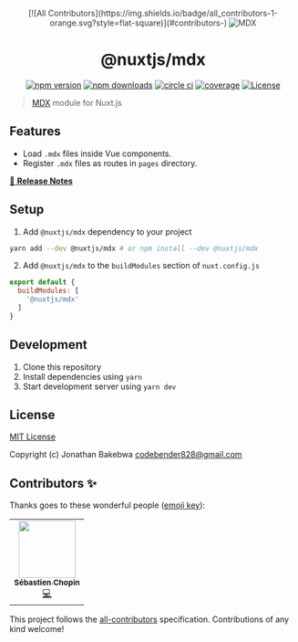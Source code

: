 <p align="center" style="color: #343a40">
<!-- ALL-CONTRIBUTORS-BADGE:START - Do not remove or modify this section -->
[![All Contributors](https://img.shields.io/badge/all_contributors-1-orange.svg?style=flat-square)](#contributors-)
<!-- ALL-CONTRIBUTORS-BADGE:END -->
  <img src="https://mdx-logo.now.sh/" alt="MDX">
  <h1 align="center">@nuxtjs/mdx</h1>
</p>
<p align="center">
  <a href="https://npmjs.com/package/@nuxtjs/mdx"><img src="https://img.shields.io/npm/v/@nuxtjs/mdx/latest.svg?style=flat-square" alt="npm version"></a>
  <a href="https://npmjs.com/package/@nuxtjs/mdx"><img src="https://img.shields.io/npm/dt/@nuxtjs/mdx.svg?style=flat-square" alt="npm downloads"></a>
  <a href="https://circleci.com/gh/nuxt-community/mdx-module"><img src="https://img.shields.io/circleci/project/github/mdx-community/emotion-module.svg?style=flat-square" alt="circle ci"></a>
  <a href="https://codecov.io/gh/nuxt-community/mdx-module"><img src="https://img.shields.io/codecov/c/github/nuxt-community/mdx-module.svg?style=flat-square" alt="coverage"></a>
  <a href="https://www.npmjs.com/package/@nuxtjs/mdx"><img src="https://img.shields.io/npm/l/@nuxtjs/mdx.svg?style=flat-square" alt="License"></a>
</p>

> [MDX](https://mdxjs.org) module for Nuxt.js

## Features

- Load `.mdx` files inside Vue components.
- Register `.mdx` files as routes in `pages` directory.

[📖 **Release Notes**](./CHANGELOG.md)

## Setup

1. Add `@nuxtjs/mdx` dependency to your project

```bash
yarn add --dev @nuxtjs/mdx # or npm install --dev @nuxtjs/mdx
```

2. Add `@nuxtjs/mdx` to the `buildModules` section of `nuxt.config.js`

```js
export default {
  buildModules: [
    '@nuxtjs/mdx'
  ]
}
```

## Development

1. Clone this repository
2. Install dependencies using `yarn`
3. Start development server using `yarn dev`

## License

[MIT License](./LICENSE)

Copyright (c) Jonathan Bakebwa <codebender828@gmail.com>

<!-- Badges -->
[npm-version-src]: https://img.shields.io/npm/v/@nuxtjs/mdx/latest.svg
[npm-version-href]: https://npmjs.com/package/@nuxtjs/mdx

[npm-downloads-src]: https://img.shields.io/npm/dt/@nuxtjs/mdx.svg
[npm-downloads-href]: https://npmjs.com/package/@nuxtjs/mdx

[github-actions-ci-src]: https://github.com//workflows/ci/badge.svg
[github-actions-ci-href]: https://github.com//actions?query=workflow%3Aci

[codecov-src]: https://img.shields.io/codecov/c/github/.svg
[codecov-href]: https://codecov.io/gh/

[license-src]: https://img.shields.io/npm/l/@nuxtjs/mdx.svg
[license-href]: https://npmjs.com/package/@nuxtjs/mdx

## Contributors ✨

Thanks goes to these wonderful people ([emoji key](https://allcontributors.org/docs/en/emoji-key)):

<!-- ALL-CONTRIBUTORS-LIST:START - Do not remove or modify this section -->
<!-- prettier-ignore-start -->
<!-- markdownlint-disable -->
<table>
  <tr>
    <td align="center"><a href="https://atinux.com"><img src="https://avatars2.githubusercontent.com/u/904724?v=4" width="100px;" alt=""/><br /><sub><b>Sébastien Chopin</b></sub></a><br /><a href="https://github.com/codebender828/mdx-module/commits?author=Atinux" title="Code">💻</a></td>
  </tr>
</table>

<!-- markdownlint-enable -->
<!-- prettier-ignore-end -->
<!-- ALL-CONTRIBUTORS-LIST:END -->

This project follows the [all-contributors](https://github.com/all-contributors/all-contributors) specification. Contributions of any kind welcome!